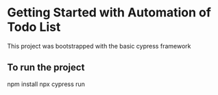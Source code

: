 # Getting Started with Automation of Todo List

This project was bootstrapped with the basic cypress framework

## To run the project

npm install
npx cypress run
